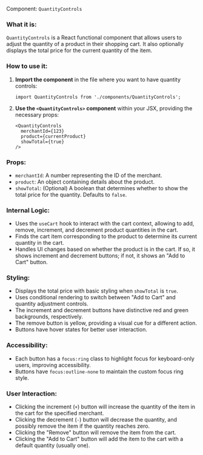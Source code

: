 Component: `QuantityControls`

### What it is:
`QuantityControls` is a React functional component that allows users to adjust the quantity of a product in their shopping cart. It also optionally displays the total price for the current quantity of the item.

### How to use it:

1. **Import the component** in the file where you want to have quantity controls:
   ```tsx
   import QuantityControls from './components/QuantityControls';
   ```

2. **Use the `<QuantityControls>` component** within your JSX, providing the necessary props:
   ```tsx
   <QuantityControls
     merchantId={123}
     product={currentProduct}
     showTotal={true}
   />
   ```

### Props:

- `merchantId`: A number representing the ID of the merchant.
- `product`: An object containing details about the product.
- `showTotal`: (Optional) A boolean that determines whether to show the total price for the quantity. Defaults to `false`.

### Internal Logic:

- Uses the `useCart` hook to interact with the cart context, allowing to add, remove, increment, and decrement product quantities in the cart.
- Finds the cart item corresponding to the product to determine its current quantity in the cart.
- Handles UI changes based on whether the product is in the cart. If so, it shows increment and decrement buttons; if not, it shows an "Add to Cart" button.

### Styling:

- Displays the total price with basic styling when `showTotal` is `true`.
- Uses conditional rendering to switch between "Add to Cart" and quantity adjustment controls.
- The increment and decrement buttons have distinctive red and green backgrounds, respectively.
- The remove button is yellow, providing a visual cue for a different action.
- Buttons have hover states for better user interaction.

### Accessibility:

- Each button has a `focus:ring` class to highlight focus for keyboard-only users, improving accessibility.
- Buttons have `focus:outline-none` to maintain the custom focus ring style.

### User Interaction:

- Clicking the increment (`+`) button will increase the quantity of the item in the cart for the specified merchant.
- Clicking the decrement (`-`) button will decrease the quantity, and possibly remove the item if the quantity reaches zero.
- Clicking the "Remove" button will remove the item from the cart.
- Clicking the "Add to Cart" button will add the item to the cart with a default quantity (usually one).
